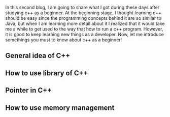 In this second blog, I am going to share what I got during these days after studying c++ as a beginner. At the beginning stage, I thought learning c++ should be easy since the programming concepts behind it are so similar to Java, but when I am learning more detail about it I realized that it would take me a while to get used to the way that how to run a c++ program. However, it is good to keep learning new things as a developer. Now, let me introduce somethings you must to know about c++ as a beginner!

## General idea of C++


## How to use library of C++


## Pointer in C++


## How to use memory management
